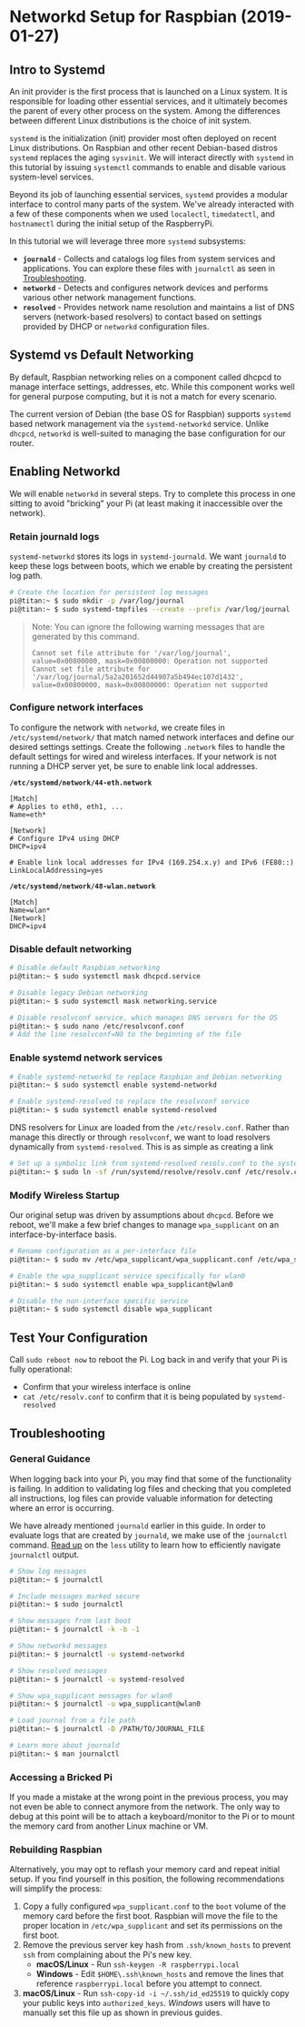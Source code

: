 # Networkd Setup for Raspbian (2019-01-27)
## Intro to Systemd
An init provider is the first process that is launched on a Linux system. It is responsible for loading other essential services, and it ultimately becomes the parent of every other process on the system. Among the differences between different Linux distributions is the choice of init system.

`systemd` is the initialization (init) provider most often deployed on recent Linux distributions. On Raspbian and other recent Debian-based distros  `systemd` replaces the aging `sysvinit`. We will interact directly with `systemd` in this tutorial by issuing `systemctl` commands to enable and disable various system-level services.

Beyond its job of launching essential services, `systemd` provides a modular interface to control many parts of the system. We've already interacted with a few of these components when we used `localectl`, `timedatectl`, and `hostnamectl` during the initial setup of the RaspberryPi.

In this tutorial we will leverage three more `systemd` subsystems:

- __`journald`__ - Collects and catalogs log files from system services and applications. You can explore these files with `journalctl` as seen in [Troubleshooting](#Troubleshooting).
- __`networkd`__ - Detects and configures network devices and performs various other network management functions.
- __`resolved`__ - Provides network name resolution and maintains a list of DNS servers (network-based resolvers) to contact based on settings provided by DHCP or `networkd` configuration files.

## Systemd vs Default Networking
By default, Raspbian networking relies on a component called dhcpcd to manage interface settings, addresses, etc. While this component works well for general purpose computing, but it is not a match for every scenario.

The current version of Debian (the base OS for Raspbian) supports `systemd` based network management via the `systemd-networkd` service. Unlike `dhcpcd`, `networkd` is well-suited to managing the base configuration for our router.

## Enabling Networkd
We will enable `networkd` in several steps. Try to complete this process in one sitting to avoid "bricking" your Pi (at least making it inaccessible over the network).

### Retain journald logs
`systemd-networkd` stores its logs in `systemd-journald`. We want `journald` to keep these logs between boots, which we enable by creating the persistent log path.

```bash
# Create the location for persistent log messages
pi@titan:~ $ sudo mkdir -p /var/log/journal
pi@titan:~ $ sudo systemd-tmpfiles --create --prefix /var/log/journal
```

> Note: You can ignore the following warning messages that are generated by this command.
> ```
> Cannot set file attribute for '/var/log/journal', value=0x00800000, mask=0x00800000: Operation not supported
> Cannot set file attribute for '/var/log/journal/5a2a201652d44907a5b494ec107d1432', value=0x00800000, mask=0x00800000: Operation not supported
> ```

### Configure network interfaces
To configure the network with `networkd`, we create files in `/etc/systemd/network/` that match named network interfaces and define our desired settings settings. Create the following `.network` files to handle the default settings for wired and wireless interfaces. If your network is not running a DHCP server yet, be sure to enable link local addresses.

__`/etc/systemd/network/44-eth.network`__
```
[Match]
# Applies to eth0, eth1, ...
Name=eth*

[Network]
# Configure IPv4 using DHCP
DHCP=ipv4

# Enable link local addresses for IPv4 (169.254.x.y) and IPv6 (FE80::)
LinkLocalAddressing=yes
```

__`/etc/systemd/network/48-wlan.network`__
```
[Match]
Name=wlan*
[Network]
DHCP=ipv4
```

### Disable default networking
```bash
# Disable default Raspbian networking
pi@titan:~ $ sudo systemctl mask dhcpcd.service

# Disable legacy Debian networking
pi@titan:~ $ sudo systemctl mask networking.service

# Disable resolvconf service, which manages DNS servers for the OS
pi@titan:~ $ sudo nano /etc/resolvconf.conf
# Add the line resolvconf=NO to the beginning of the file
```

### Enable systemd network services
```bash
# Enable systemd-networkd to replace Raspbian and Debian networking
pi@titan:~ $ sudo systemctl enable systemd-networkd

# Enable systemd-resolved to replace the resolvconf service
pi@titan:~ $ sudo systemctl enable systemd-resolved
```

DNS resolvers for Linux are loaded from the `/etc/resolv.conf`. Rather than manage this directly or through `resolvconf`, we want to load resolvers dynamically from `systemd-resolved`. This is as simple as creating a link 

```bash
# Set up a symbolic link from systemd-resolved resolv.conf to the system resolv.conf
pi@titan:~ $ sudo ln -sf /run/systemd/resolve/resolv.conf /etc/resolv.conf
```


### Modify Wireless Startup
Our original setup was driven by assumptions about `dhcpcd`. Before we reboot, we'll make a few brief changes to manage `wpa_supplicant` on an interface-by-interface basis. 

```bash
# Rename configuration as a per-interface file
pi@titan:~ $ sudo mv /etc/wpa_supplicant/wpa_supplicant.conf /etc/wpa_supplicant/wpa_supplicant-wlan0.conf

# Enable the wpa_supplicant service specifically for wlan0
pi@titan:~ $ sudo systemctl enable wpa_supplicant@wlan0

# Disable the non-interface specific service
pi@titan:~ $ sudo systemctl disable wpa_supplicant
```

## Test Your Configuration
Call `sudo reboot now` to reboot the Pi. Log back in and verify that your Pi is fully operational:

- Confirm that your wireless interface is online
- `cat /etc/resolv.conf` to confirm that it is being populated by `systemd-resolved`

## Troubleshooting
### General Guidance
When logging back into your Pi, you may find that some of the functionality is failing. In addition to validating log files and checking that you completed all instructions, log files can provide valuable information for detecting where an error is occurring.

We have already mentioned `journald` earlier in this guide. In order to evaluate logs that are created by `journald`, we make use of the `journalctl` command. [Read up](https://www.lifewire.com/what-to-know-less-command-4051972) on the `less` utility to learn how to efficiently navigate `journalctl` output.

```bash
# Show log messages
pi@titan:~ $ journalctl

# Include messages marked secure
pi@titan:~ $ sudo journalctl

# Show messages from last boot
pi@titan:~ $ journalctl -k -b -1

# Show networkd messages
pi@titan:~ $ journalctl -u systemd-networkd

# Show resolved messages
pi@titan:~ $ journalctl -u systemd-resolved

# Show wpa_supplicant messages for wlan0
pi@titan:~ $ journalctl -u wpa_supplicant@wlan0

# Load journal from a file path
pi@titan:~ $ journalctl -D /PATH/TO/JOURNAL_FILE

# Learn more about journald
pi@titan:~ $ man journalctl
```

### Accessing a Bricked Pi
If you made a mistake at the wrong point in the previous process, you may not even be able to connect anymore from the network. The only way to debug at this point will be to attach a keyboard/monitor to the Pi or to mount the memory card from another Linux machine or VM.

### Rebuilding Raspbian
Alternatively, you may opt to reflash your memory card and repeat initial setup. If you find yourself in this position, the following recommendations will simplify the process:

1. Copy a fully configured `wpa_supplicant.conf` to the `boot` volume of the memory card before the first boot. Raspbian will move the file to the proper location in `/etc/wpa_supplicant` and set its permissions on the first boot.
2. Remove the previous server key hash from `.ssh/known_hosts` to prevent `ssh` from complaining about the Pi's new key.
    - __macOS/Linux__ - Run `ssh-keygen -R raspberrypi.local`
    - __Windows__ - Edit `$HOME\.ssh\known_hosts` and remove the lines that reference `raspberrypi.local` before you attempt to connect.
3. __macOS/Linux__ - Run `ssh-copy-id -i ~/.ssh/id_ed25519` to quickly copy your public keys into `authorized_keys`. _Windows_ users will have to manually set this file up as shown in previous guides.

